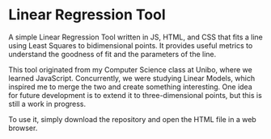 # Linear Regression Tool

A simple Linear Regression Tool written in JS, HTML, and CSS that fits a line using Least Squares to bidimensional points. It provides useful metrics to understand the goodness of fit and the parameters of the line.

This tool originated from my Computer Science class at Unibo, where we learned JavaScript. Concurrently, we were studying Linear Models, which inspired me to merge the two and create something interesting. One idea for future development is to extend it to three-dimensional points, but this is still a work in progress.

To use it, simply download the repository and open the HTML file in a web browser.
